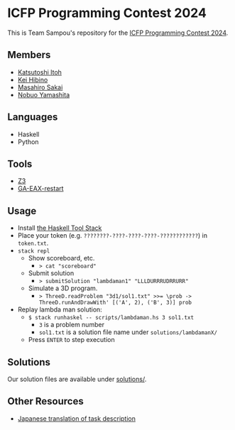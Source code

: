 # ICFP Programming Contest 2024

This is Team Sampou's repository for the [ICFP Programming Contest 2024](https://icfpcontest2024.github.io/).

## Members

* [Katsutoshi Itoh](https://github.com/cutsea110)
* [Kei Hibino](https://github.com/khibino)
* [Masahiro Sakai](https://github.com/msakai)
* [Nobuo Yamashita](https://github.com/nobsun)

## Languages

* Haskell
* Python

## Tools

* [Z3](https://github.com/Z3Prover/z3)
* [GA-EAX-restart](https://github.com/senshineL/GA-EAX-restart)

## Usage

* Install [the Haskell Tool Stack](https://docs.haskellstack.org/en/stable/)
* Place your token (e.g. `????????-????-????-????-????????????`) in `token.txt`.
* `stack repl`  
  * Show scoreboard, etc.
    * `> cat "scoreboard"`
  * Submit solution
    * `> submitSolution "lambdaman1" "LLLDURRRUDRRURR"`
  * Simulate a 3D program.
    * `> ThreeD.readProblem "3d1/sol1.txt" >>= \prob -> ThreeD.runAndDrawWith' [('A', 2), ('B', 3)] prob`
* Replay lambda man solution:
  * `$ stack runhaskel -- scripts/lambdaman.hs 3 sol1.txt`
    * `3` is a problem number
    * `sol1.txt` is a solution file name under `solutions/lambdamanX/`
  * Press `ENTER` to step execution

## Solutions

Our solution files are available under [solutions/](solutions/).

## Other Resources

* [Japanese translation of task description](docs/task_ja.md)
